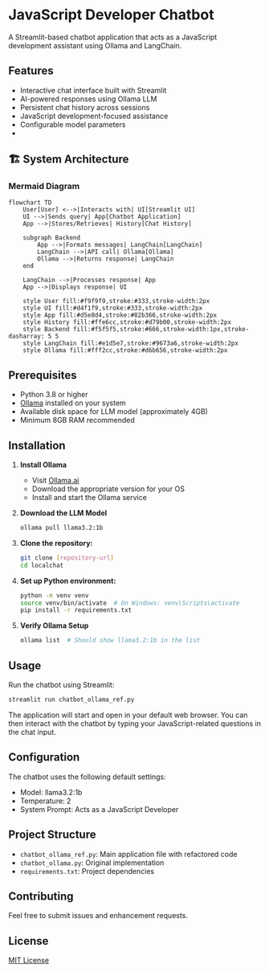 # JavaScript Developer Chatbot

A Streamlit-based chatbot application that acts as a JavaScript development assistant using Ollama and LangChain.

## Features

- Interactive chat interface built with Streamlit
- AI-powered responses using Ollama LLM
- Persistent chat history across sessions
- JavaScript development-focused assistance
- Configurable model parameters
- 
## 🏗️ System Architecture

### Mermaid Diagram
```mermaid
flowchart TD
    User[User] <-->|Interacts with| UI[Streamlit UI]
    UI -->|Sends query| App[Chatbot Application]
    App -->|Stores/Retrieves| History[Chat History]
    
    subgraph Backend
        App -->|Formats messages| LangChain[LangChain]
        LangChain -->|API call| Ollama[Ollama]
        Ollama -->|Returns response| LangChain
    end

    LangChain -->|Processes response| App
    App -->|Displays response| UI
    
    style User fill:#f9f9f9,stroke:#333,stroke-width:2px
    style UI fill:#d4f1f9,stroke:#333,stroke-width:2px
    style App fill:#d5e8d4,stroke:#82b366,stroke-width:2px
    style History fill:#ffe6cc,stroke:#d79b00,stroke-width:2px
    style Backend fill:#f5f5f5,stroke:#666,stroke-width:1px,stroke-dasharray: 5 5
    style LangChain fill:#e1d5e7,stroke:#9673a6,stroke-width:2px
    style Ollama fill:#fff2cc,stroke:#d6b656,stroke-width:2px
```
## Prerequisites

- Python 3.8 or higher
- [Ollama](https://ollama.ai/) installed on your system
- Available disk space for LLM model (approximately 4GB)
- Minimum 8GB RAM recommended

## Installation

1. **Install Ollama**
   - Visit [Ollama.ai](https://ollama.ai/)
   - Download the appropriate version for your OS
   - Install and start the Ollama service

2. **Download the LLM Model**
   ```bash
   ollama pull llama3.2:1b
   ```

3. **Clone the repository:**
   ```bash
   git clone [repository-url]
   cd localchat
   ```

4. **Set up Python environment:**
   ```bash
   python -m venv venv
   source venv/bin/activate  # On Windows: venv\Scripts\activate
   pip install -r requirements.txt
   ```

5. **Verify Ollama Setup**
   ```bash
   ollama list  # Should show llama3.2:1b in the list
   ```

## Usage

Run the chatbot using Streamlit:
```bash
streamlit run chatbot_ollama_ref.py
```

The application will start and open in your default web browser. You can then interact with the chatbot by typing your JavaScript-related questions in the chat input.

## Configuration

The chatbot uses the following default settings:
- Model: llama3.2:1b
- Temperature: 2
- System Prompt: Acts as a JavaScript Developer

## Project Structure

- `chatbot_ollama_ref.py`: Main application file with refactored code
- `chatbot_ollama.py`: Original implementation
- `requirements.txt`: Project dependencies

## Contributing

Feel free to submit issues and enhancement requests.

## License

[MIT License](LICENSE)
